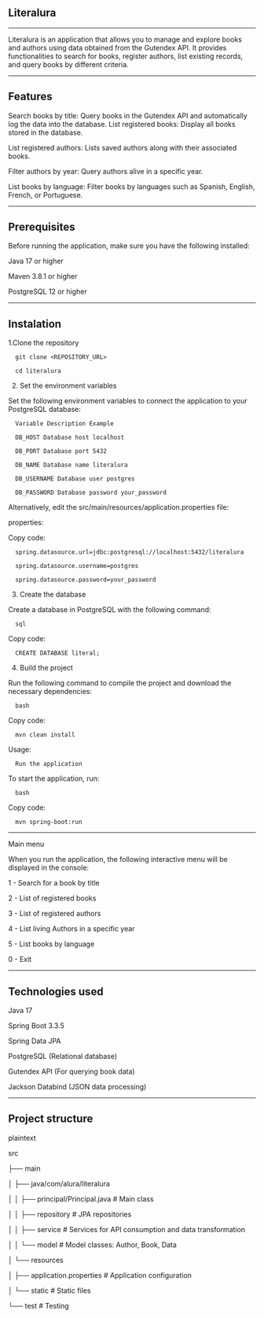 Literalura
------------------------------------------------------------------------------
-------------------------------------------------------------------------------
Literalura is an application that allows you to manage and explore books and authors using data obtained from the Gutendex API. It provides functionalities to search for books, register authors, list existing records, and query books by different criteria.



-------------------------------------------------------------------------------
Features
-------------------------------------------------------------------------------

Search books by title: Query books in the Gutendex API and automatically log the data into the database.
List registered books: Display all books stored in the database.

List registered authors: Lists saved authors along with their associated books.

Filter authors by year: Query authors alive in a specific year.

List books by language: Filter books by languages ​​such as Spanish, English, French, or Portuguese.



-------------------------------------------------------------------------------
Prerequisites
-------------------------------------------------------------------------------
Before running the application, make sure you have the following installed:

Java 17 or higher

Maven 3.8.1 or higher

PostgreSQL 12 or higher

-------------------------------------------------------------------------------
Instalation
-------------------------------------------------------------------------------

1.Clone the repository

      git clone <REPOSITORY_URL>

      cd literalura

2. Set the environment variables

Set the following environment variables to connect the application to your PostgreSQL database:

      Variable Description Example

      DB_HOST Database host localhost

      DB_PORT Database port 5432

      DB_NAME Database name literalura

      DB_USERNAME Database user postgres

      DB_PASSWORD Database password your_password

Alternatively, edit the src/main/resources/application.properties file:

properties:

   Copy code:

      spring.datasource.url=jdbc:postgresql://localhost:5432/literalura

      spring.datasource.username=postgres

      spring.datasource.password=your_password

3. Create the database
   
Create a database in PostgreSQL with the following command:

      sql

   Copy code:

      CREATE DATABASE literal;

4. Build the project

Run the following command to compile the project and download the necessary dependencies:


      bash

Copy code:

      mvn clean install

Usage:

      Run the application

To start the application, run:

      bash

Copy code:

      mvn spring-boot:run

-------------------------------------------------------------------------------
Main menu

When you run the application, the following interactive menu will be displayed in the console:


1 - Search for a book by title

2 - List of registered books

3 - List of registered authors

4 - List living Authors in a specific year

5 - List books by language

0 - Exit

-------------------------------------------------------------------------------
Technologies used
-------------------------------------------------------------------------------

Java 17

Spring Boot 3.3.5

Spring Data JPA

PostgreSQL (Relational database)

Gutendex API (For querying book data)

Jackson Databind (JSON data processing)

-------------------------------------------------------------------------------
Project structure
-------------------------------------------------------------------------------

plaintext

src

├── main

│ ├── java/com/alura/literalura

│ │ ├── principal/Principal.java # Main class

│ │ ├── repository # JPA repositories

│ │ ├── service # Services for API consumption and data transformation

│ │ └── model # Model classes: Author, Book, Data

│ └── resources

│ ├── application.properties # Application configuration

│ └── static # Static files

└── test # Testing



